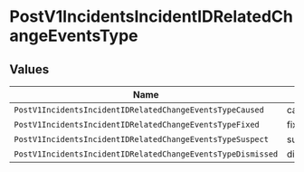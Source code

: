 # PostV1IncidentsIncidentIDRelatedChangeEventsType


## Values

| Name                                                        | Value                                                       |
| ----------------------------------------------------------- | ----------------------------------------------------------- |
| `PostV1IncidentsIncidentIDRelatedChangeEventsTypeCaused`    | caused                                                      |
| `PostV1IncidentsIncidentIDRelatedChangeEventsTypeFixed`     | fixed                                                       |
| `PostV1IncidentsIncidentIDRelatedChangeEventsTypeSuspect`   | suspect                                                     |
| `PostV1IncidentsIncidentIDRelatedChangeEventsTypeDismissed` | dismissed                                                   |